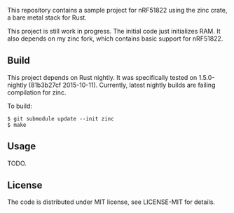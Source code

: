 This repository contains a sample project for nRF51822 using the zinc crate, a
bare metal stack for Rust.

This project is still work in progress. The initial code just initializes RAM.
It also depends on my zinc fork, which contains basic support for nRF51822.

## Build

This project depends on Rust nightly. It was specifically tested on
1.5.0-nightly (81b3b27cf 2015-10-11). Currently, latest nightly builds are
failing compilation for zinc.

To build:

```
$ git submodule update --init zinc
$ make
```

## Usage

TODO.

## License

The code is distributed under MIT license, see LICENSE-MIT for details.
